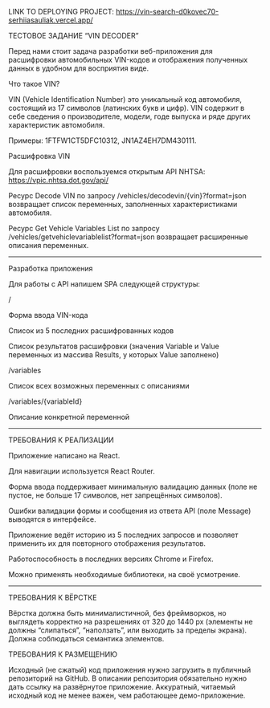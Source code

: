LINK TO DEPLOYING PROJECT: https://vin-search-d0kovec70-serhiiasauliak.vercel.app/

ТЕСТОВОЕ ЗАДАНИЕ “VIN DECODER” 

Перед нами стоит задача разработки веб-приложения для расшифровки автомобильных VIN-кодов и отображения полученных данных в удобном для восприятия виде. 

Что такое VIN? 

VIN (Vehicle Identification Number) это уникальный код автомобиля, состоящий из 17 символов (латинских букв и цифр). VIN содержит в себе сведения о производителе, модели, годе выпуска и ряде других характеристик автомобиля. 

Примеры: 1FTFW1CT5DFC10312, JN1AZ4EH7DM430111. 

Расшифровка VIN 

 Для расшифровки воспользуемся открытым API NHTSA: https://vpic.nhtsa.dot.gov/api/ 

Ресурс Decode VIN по запросу /vehicles/decodevin/{vin}?format=json возвращает список переменных, заполненных характеристиками автомобиля. 

Ресурс Get Vehicle Variables List по запросу /vehicles/getvehiclevariablelist?format=json возвращает расширенные описания переменных. 

---------------------------------------------

Разработка приложения 

Для работы с API напишем SPA следующей структуры: 

/ 

Форма ввода VIN-кода 

Список из 5 последних расшифрованных кодов 

Список результатов расшифровки (значения Variable и Value переменных из массива Results, у которых Value заполнено) 

/variables 

Список всех возможных переменных с описаниями 

/variables/{variableId} 

Описание конкретной переменной 

---------------------------------------------

ТРЕБОВАНИЯ К РЕАЛИЗАЦИИ 

Приложение написано на React. 

Для навигации используется React Router. 

Форма ввода поддерживает минимальную валидацию данных (поле не пустое, не больше 17 символов, нет запрещённых символов). 

Ошибки валидации формы и сообщения из ответа API (поле Message) выводятся в интерфейсе. 

Приложение ведёт историю из 5 последних запросов и позволяет применить их для повторного отображения результатов. 

Работоспособность в последних версиях Chrome и Firefox. 

Можно применять необходимые библиотеки, на своё усмотрение. 

---------------------------------------------

ТРЕБОВАНИЯ К ВЁРСТКЕ 

Вёрстка должна быть минималистичной, без фреймворков, но выглядеть корректно на разрешениях от 320 до 1440 px (элементы не должны “слипаться”, “наползать”, или выходить за пределы экрана). Должна соблюдаться семантика элементов. 

ТРЕБОВАНИЯ К РАЗМЕЩЕНИЮ 

Исходный (не сжатый) код приложения нужно загрузить в публичный репозиторий на GitHub. В описании репозитория обязательно нужно дать ссылку на развёрнутое приложение. Аккуратный, читаемый исходный код не менее важен, чем работающее демо-приложение. 
